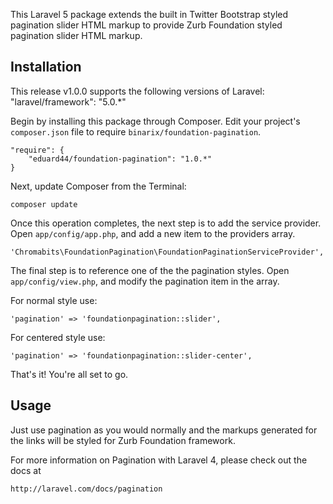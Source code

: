 This Laravel 5 package extends the built in Twitter Bootstrap styled pagination
slider HTML markup to provide Zurb Foundation styled pagination slider HTML markup.

## Installation

This release v1.0.0 supports the following versions of Laravel:
        "laravel/framework": "5.0.*"

Begin by installing this package through Composer. Edit your project's `composer.json` file to require `binarix/foundation-pagination`.

    "require": {
        "eduard44/foundation-pagination": "1.0.*"
    }

Next, update Composer from the Terminal:

    composer update

Once this operation completes, the next step is to add the service provider.
Open `app/config/app.php`, and add a new item to the providers array.

    'Chromabits\FoundationPagination\FoundationPaginationServiceProvider',

The final step is to reference one of the the pagination styles. Open `app/config/view.php`,
and modify the pagination item in the array.

For normal style use:

    'pagination' => 'foundationpagination::slider',

For centered style use:

    'pagination' => 'foundationpagination::slider-center',

That's it! You're all set to go.

## Usage

Just use pagination as you would normally and the markups generated for the links
will be styled for Zurb Foundation framework.

For more information on Pagination with Laravel 4, please check out the docs at

    http://laravel.com/docs/pagination
